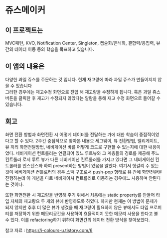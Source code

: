 # 쥬스메이커 

## 이 프로젝트는
MVC패턴, KVO, Notification Center, Singleton, 캡슐화/은닉화, 결합력/응집력, 뷰 간의 데이터 이동 등의 학습을 목표하고 있습니다. 

## 이 앱의 내용은
다양한 과일 쥬스를 주문하는 것 입니다. 현재 재고량에 따라 과일 쥬스가 만들어지지 않을 수 있습니다</br>
그러한 경우에는 재고수정 화면으로 진입 해 재고량을 수정하게 됩니다. 혹은 과일 쥬스 버튼을 클릭한 후 재고가 수정되지 않았다는 알람을 통해 재고 수정 화면으로 들어갈 수 있습니다. 

## 회고
화면 전환 방법과 화면전환 시 어떻게 데이터를 전달하는 가에 대한 학습이 중점적이었다고 할 수 있다. 2주간 중점적으로 찾아본 내용으 세그웨이, 뷰 전환방법, 델리게이트, 뷰 끼리 화면전달방법, 네비게이션 바를 어떻게 코드로 구현할 수 있는지에 대한 내용이었다. 네비게이션 컨트롤러는 연결되어 있느 루트뷰와 그 계층들의 경로를 제공해 주느 컨트롤러 로서 루트 뷰가 다른 네비게이션 컨트롤러를 가지고 있다면 그 네비게이션 컨트롤러를 인스턴스화 하여 present하는 방법이 있음을 알았다. 여기서 헷갈리 수 있는 것이 네비게이션 컨틀로러의 경우 스택 구조로서 push-pop 형태로 뷰 간에 화면전환을 진행하는데 이 개념을 다르 네비게이셔 컨트롤러로 이동하는 경우에느 사용하며 안된다는 것이다. 

또한 화면전환 시 재고량을 반영해 주기 위해서 처음에는 static property를 만들어 타입 자체의 재고량으 두 개의 뷰에 반영하도록 하였다. 하지만 현재는 이 방법이 문제가 되지 않지만 추후 더 많은 뷰가 생겼을 때 재고량이 필요하지 않은 뷰에서도 타입 프로퍼티를 저장하기 위한 메모리공간을 사용하여 효율적이지 못한 메모리 사용을 한다고 볼 수 있다. 이를 refactoring하기 위하여 화면간의 데이터 전환 방식을 찾아보았다. 


참고 자료 : 
https://i-colours-u.tistory.com/6
